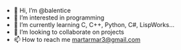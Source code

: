 - 👋 Hi, I’m @balentice
- 👀 I’m interested in programming
- 🌱 I’m currently learning C, C++, Python, C#, LispWorks... 
- 💞️ I’m looking to collaborate on projects
- 📫 How to reach me martarmar3@gmail.com

<!---
balentice/balentice is a ✨ special ✨ repository because its `README.md` (this file) appears on your GitHub profile.
You can click the Preview link to take a look at your changes.
--->
